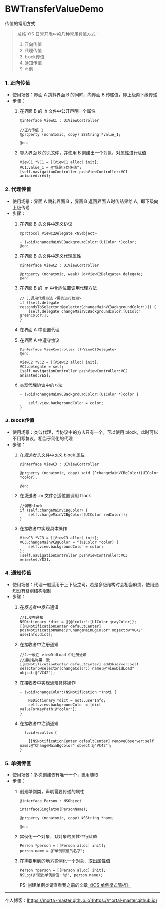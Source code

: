 # BWTransferValueDemo
传值的常用方式

> 总结 iOS 日常开发中的几种常用传值方式：
> 1. 正向传值
> 2. 代理传值
> 3. block传值
> 4. 通知传值
> 5. 单例

### 1. 正向传值
- 使用场景：界面 A 跳转界面 B 的同时，向界面 B 传递值，即上级向下级传递
- 步骤：
    1. 在界面 B 的 .h 文件中公开声明一个属性

        ```
        @interface ViewC1 : UIViewController
    
        //正向传值 1
        @property (nonatomic, copy) NSString *value_1;
    
        @end
        ```
    2. 导入界面 B 的头文件，并使用 B 创建出一个对象，对属性进行赋值

        ```
        ViewC1 *VC1 = [[ViewC1 alloc] init];
        VC1.value_1 = @"我是正向传值";
        [self.navigationController pushViewController:VC1 animated:YES];
        ```

### 2. 代理传值
- 使用场景：界面 A 跳转界面 B ，界面 B 返回界面 A 时传结果给 A，即下级向上级传递
- 步骤：
    1. 在界面 B 头文件中定义协议
    
        ```
        @protocol ViewC2Delegate <NSObject>
    
        - (void)changeMainVCBackgroundColor:(UIColor *)color;
        @end
        ```
    2. 在界面 B 头文件中定义代理属性
        
        ```
        @interface ViewC2 : UIViewController

        @property (nonatomic, weak) id<ViewC2Delegate> delegate;
        @end
        ```
    3. 在界面 B 的 .m 中合适位置调用代理方法
        
        ```
        // 3.调用代理方法 <需先进行检测>
        if ([self.delegate respondsToSelector:@selector(changeMainVCBackgroundColor:)]) {
            [self.delegate changeMainVCBackgroundColor:[UIColor greenColor]];
        }
        ```
    4. 在界面 A 中设置代理
    5. 在界面 A 中遵守协议
    
        ```
        @interface ViewController ()<ViewC2Delegate>
        @end
        
        ViewC2 *VC2 = [[ViewC2 alloc] init];
        VC2.delegate = self;
        [self.navigationController pushViewController:VC2 animated:YES];
        ```
    6. 实现代理协议中的方法

        ```
        - (void)changeMainVCBackgroundColor:(UIColor *)color {
            
            self.view.backgroundColor = color;
        }
        ```
        
### 3. block传值
- 使用场景：类似代理，当协议中的方法只有一个，可以使用 block，此时可以不用写协议，相当于简化的代理
- 步骤：
    1. 在发送者头文件中定义 block 属性

        ```
        @interface ViewC3 : UIViewController
        
        @property (nonatomic, copy) void (^changeMainVCBgColor)(UIColor *color);
        
        @end
        ```
    2. 在发送者 .m 文件合适位置调用 block

        ```
        //调用block
        if (self.changeMainVCBgColor) {
            self.changeMainVCBgColor([UIColor redColor]);
        }
        ```
    3. 在接收者中实现具体操作

        ```
        ViewC3 *VC3 = [[ViewC3 alloc] init];
        VC3.changeMainVCBgColor = ^(UIColor *color) {
            self.view.backgroundColor = color;
        };
        [self.navigationController pushViewController:VC3 animated:YES];
        ```
        
### 4. 通知传值
- 使用场景：代理一般适用于上下级之间，若是多级结构时会相当麻烦，使用通知没有级别结构限制
- 步骤：
    1. 在发送者中发布通知

        ```
        //1.发布通知
        NSDictionary *dict = @{@"color":[UIColor grayColor]};
        [[NSNotificationCenter defaultCenter] postNotificationName:@"ChangeMainBgColor" object:@"VC42" userInfo:dict];
        ```
    2. 在接收者中注册通知

        ```
        //2.一般在 viewDidLoad 中注册通知
        //通知名称需一致
        [[NSNotificationCenter defaultCenter] addObserver:self selector:@selector(changeColor:) name:@"viewDidLoad" object:@"VC42"];
        ```
    3. 在接收者中实现通知具体操作

        ```
        - (void)changeColor:(NSNotification *)noti {
            
            NSDictionary *dict = noti.userInfo;
            self.view.backgroundColor = [dict valueForKeyPath:@"color"];
        }
        ```
    4. 在接收者中注销通知

        ```
        - (void)dealloc {
            
            [[NSNotificationCenter defaultCenter] removeObserver:self name:@"ChangeMainBgColor" object:@"VC42"];
        }
        ```

### 5. 单例传值
- 使用场景：多次创建仅有唯一一个，随用随取
- 步骤：
    1. 创建单例类，声明需要传递的属性

        ```
        @interface Person : NSObject
        
        interfaceSingleton(PersonName);
        
        @property (nonatomic, copy) NSString *name;
        
        @end
        ```
    2. 实例化一个对象，对对象的属性进行赋值

        ```
        Person *person = [[Person alloc] init];
        person.name = @"单例赋值的名字";
        ```
    3. 在需要用到的地方实例化一个对象，取出属性值

        ```
        Person *person = [[Person alloc] init];
        NSLog(@"取出单例赋值：%@", person.name);
        ```
        PS: 创建单例类请查看我之前的文章[《iOS 单例模式简析》](https://www.jianshu.com/p/7b7556d7a010)

---
个人博客：[https://mortal-master.github.io](https://mortal-master.github.io)
